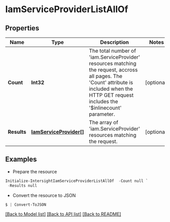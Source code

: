 # IamServiceProviderListAllOf
## Properties

Name | Type | Description | Notes
------------ | ------------- | ------------- | -------------
**Count** | **Int32** | The total number of &#39;iam.ServiceProvider&#39; resources matching the request, accross all pages. The &#39;Count&#39; attribute is included when the HTTP GET request includes the &#39;$inlinecount&#39; parameter. | [optional] 
**Results** | [**IamServiceProvider[]**](IamServiceProvider.md) | The array of &#39;iam.ServiceProvider&#39; resources matching the request. | [optional] 

## Examples

- Prepare the resource
```powershell
Initialize-IntersightIamServiceProviderListAllOf  -Count null `
 -Results null
```

- Convert the resource to JSON
```powershell
$ | Convert-ToJSON
```

[[Back to Model list]](../README.md#documentation-for-models) [[Back to API list]](../README.md#documentation-for-api-endpoints) [[Back to README]](../README.md)

